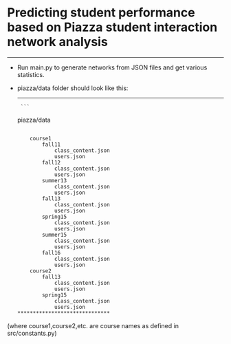 # Predicting student performance based on Piazza student interaction network analysis
-------------------------------------------------------------------------------------------------------------------------
* Run main.py to generate networks from JSON files and get various statistics.

* piazza/data folder should look like this:
    *******************************
       ```
	piazza/data
	```
		
		course1
			fall11
				class_content.json
				users.json
			fall12
				class_content.json
				users.json
			summer13
				class_content.json
				users.json
			fall13
				class_content.json
				users.json
			spring15
				class_content.json
				users.json
			summer15
				class_content.json
				users.json
			fall16
				class_content.json
				users.json
		course2
			fall13
				class_content.json
				users.json
			spring15
				class_content.json
				users.json
	******************************

(where course1,course2,etc. are course names as defined in src/constants.py)
